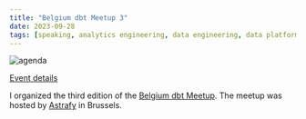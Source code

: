 ```yaml
---
title: "Belgium dbt Meetup 3"
date: 2023-09-28
tags: [speaking, analytics engineering, data engineering, data platform, dbt]
---
```


![agenda](https://secure.meetupstatic.com/photos/event/a/b/2/600_513662738.webp)

[Event details](https://www.meetup.com/analytics-engineering-belgium/events/292206667/)

I organized the third edition of the [Belgium dbt Meetup](https://www.meetup.com/analytics-engineering-belgium/). The meetup was hosted by [Astrafy](https://www.astrafy.io/) in Brussels.

